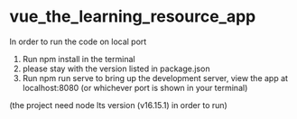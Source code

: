 # vue_the_learning_resource_app

In order to run the code on local port
1. Run npm install in the terminal
2. please stay with the version listed in package.json
3. Run npm run serve to bring up the development server, view the app at localhost:8080
(or whichever port is shown in your terminal)

(the project need node lts version (v16.15.1) in order to run)
